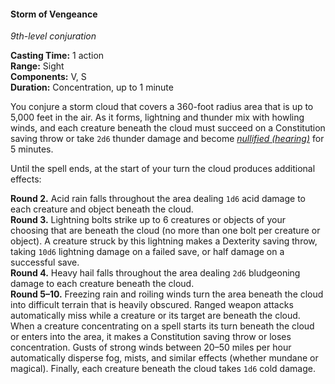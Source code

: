 #### Storm of Vengeance
<!-- markdownlint-disable link-image-reference-definitions -->
[_metadata_:spell_name]:- "Storm of Vengeance"
[_metadata_:spell_level]:- "9"
[_metadata_:spell_school]:- "conjuration"
[_metadata_:ritual]:- "false"
[_metadata_:casting_time_amount]:- "1"
[_metadata_:casting_time_unit]:- "action"
[_metadata_:range]:- "Sight"
[_metadata_:target]:- "360-foot radius sphere"
[_metadata_:components_verbal]:- "true"
[_metadata_:components_somatic]:- "true"
[_metadata_:components_material]:- "false"
[_metadata_:duration]:- "1 minute"
[_metadata_:concentration]:- "true"
[_metadata_:saving_throw]:- "Special"
[_metadata_:saving_throw_success]:- "special"
[_metadata_:damage_formula]:- "special"
[_metadata_:damage_type]:- "special"
[_metadata_:compared_to_wotc_srd_5.1]:- "mechanics_same_wording_different"
[_metadata_:compared_to_a5e_srd]:- "mechanics_same_wording_different"
<!-- markdownlint-disable-next-line no-emphasis-as-heading -->
_9th-level conjuration_

**Casting Time:** 1 action \
**Range:** Sight \
**Components:** V, S \
**Duration:** Concentration, up to 1 minute

You conjure a storm cloud that covers a 360-foot radius area that is up to 5,000 feet in the air.
As it forms, lightning and thunder mix with howling winds, and each creature beneath the cloud must succeed on a Constitution saving throw or take `2d6` thunder damage and become _[<span class="condition">nullified (hearing)</span>](#Conditions_nullified)_ for 5 minutes.

Until the spell ends, at the start of your turn the cloud produces additional effects:

**Round 2.**
Acid rain falls throughout the area dealing `1d6` acid damage to each creature and object beneath the cloud.
\
**Round 3.**
Lightning bolts strike up to 6 creatures or objects of your choosing that are beneath the cloud (no more than one bolt per creature or object).
A creature struck by this lightning makes a Dexterity saving throw, taking `10d6` lightning damage on a failed save, or half damage on a successful save.
\
**Round 4.**
Heavy hail falls throughout the area dealing `2d6` bludgeoning damage to each creature beneath the cloud.
\
**Round 5–10.**
Freezing rain and roiling winds turn the area beneath the cloud into difficult terrain that is heavily obscured.
Ranged weapon attacks automatically miss while a creature or its target are beneath the cloud.
When a creature concentrating on a spell starts its turn beneath the cloud or enters into the area, it makes a Constitution saving throw or loses concentration.
Gusts of strong winds between 20–50 miles per hour automatically disperse fog, mists, and similar effects (whether mundane or magical).
Finally, each creature beneath the cloud takes `1d6` cold damage.

